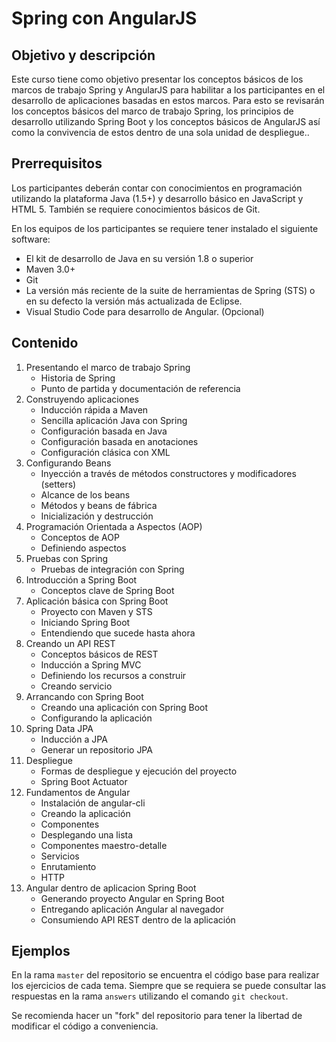 # Spring con AngularJS

## Objetivo y descripción
Este curso tiene como objetivo presentar los conceptos básicos de los marcos de trabajo Spring y AngularJS para habilitar a los participantes en el desarrollo de aplicaciones basadas en estos marcos. Para esto se revisarán los conceptos básicos del marco de trabajo Spring, los principios de desarrollo utilizando Spring Boot y los conceptos básicos de AngularJS así como la convivencia de estos dentro de una sola unidad de despliegue..

## Prerrequisitos
Los participantes deberán contar con conocimientos en programación utilizando la plataforma Java (1.5+) y desarrollo básico en JavaScript y HTML 5. También se requiere conocimientos básicos de Git.


En los equipos de los participantes se requiere tener instalado el siguiente software:
* El kit de desarrollo de Java en su versión 1.8 o superior
* Maven 3.0+
* Git
* La versión más reciente de la suite de herramientas de Spring (STS) o en su defecto la versión más actualizada de Eclipse.
* Visual Studio Code para desarrollo de Angular. (Opcional)

## Contenido
1. Presentando el marco de trabajo Spring
   - Historia de Spring
   - Punto de partida y documentación de referencia
2. Construyendo aplicaciones
   - Inducción rápida a Maven
   - Sencilla aplicación Java con Spring
   - Configuración basada en Java
   - Configuración basada en anotaciones
   - Configuración clásica con XML
3. Configurando Beans
   - Inyección a través de métodos constructores y modificadores (setters)
   - Alcance de los beans
   - Métodos y beans de fábrica
   - Inicialización y destrucción
4. Programación Orientada a Aspectos (AOP) 
   - Conceptos de AOP
   - Definiendo aspectos
5. Pruebas con Spring
   - Pruebas de integración con Spring
6. Introducción a Spring Boot
   - Conceptos clave de Spring Boot
7. Aplicación básica con Spring Boot
   - Proyecto con Maven y STS
   - Iniciando Spring Boot
   - Entendiendo que sucede hasta ahora
8. Creando un API REST
   - Conceptos básicos de REST
   - Inducción a Spring MVC
   - Definiendo los recursos a construir
   - Creando servicio
9. Arrancando con Spring Boot
   - Creando una aplicación con Spring Boot
   - Configurando la aplicación
10. Spring Data JPA
    - Inducción a JPA
    - Generar un repositorio JPA
11. Despliegue
    - Formas de despliegue y ejecución del proyecto
    - Spring Boot Actuator
12. Fundamentos de Angular
    - Instalación de angular-cli
    - Creando la aplicación
    - Componentes
    - Desplegando una lista
    - Componentes maestro-detalle
    - Servicios
    - Enrutamiento
    - HTTP
13. Angular dentro de aplicacion Spring Boot
    - Generando proyecto Angular en Spring Boot
    - Entregando aplicación Angular al navegador
    - Consumiendo API REST dentro de la aplicación

## Ejemplos
En la rama `master` del repositorio se encuentra el código base para realizar los ejercicios de cada tema. Siempre que se requiera se puede consultar las respuestas en la rama `answers` utilizando el comando `git checkout`.

Se recomienda hacer un "fork" del repositorio para tener la libertad de modificar el código a conveniencia.